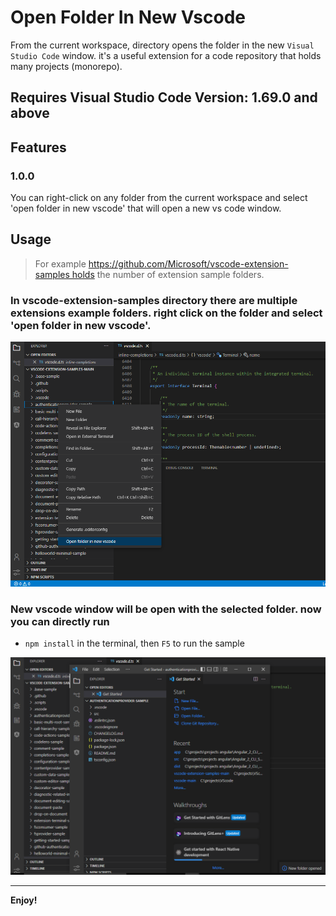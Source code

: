 # Open Folder In New Vscode

From the current workspace, directory opens the folder in the new `Visual Studio Code` window. it's a useful extension for 
a code repository that holds many projects (monorepo).

## Requires Visual Studio Code Version: 1.69.0 and above 
## Features
### 1.0.0
You can right-click on any folder from the current workspace and select 'open folder in new vscode' 
that will open a new vs code window.

## Usage

> For example https://github.com/Microsoft/vscode-extension-samples holds the number of extension sample folders.

### In vscode-extension-samples directory there are multiple extensions example folders. right click on the folder and select 'open folder in new vscode'. 

![feature X](rightClick.png)

### New vscode window will be open with the selected folder. now you can directly run 
- `npm install` in the terminal, then `F5` to run the sample

![feature X](openedProject.png)


-----------------------------------------------------------------------------------------------------------

**Enjoy!**
